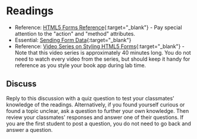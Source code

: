 # Readings

- Reference: [HTML5 Forms Reference](https://htmlreference.io/forms/){:target="_blank"} - Pay special attention to the "action" and "method" attributes.
- Essential: [Sending Form Data](https://developer.mozilla.org/en-US/docs/Learn/HTML/Forms/Sending_and_retrieving_form_data){:target="_blank"}
- Reference: [Video Series on Styling HTML5 Forms](https://www.youtube.com/playlist?list=PL4cUxeGkcC9g5_p_BVUGWykHfqx6bb7qK){:target="_blank"} - Note that this video series is approximately 40 minutes long. You do not need to watch every video from the series, but should keep it handy for reference as you style your book app during lab time.

## Discuss

Reply to this discussion with a quiz question to test your classmates’ knowledge of the readings. Alternatively, if you found yourself curious or found a topic unclear, ask a question to further your own knowledge. Then review your classmates' responses and answer one of their questions. If you are the first student to post a question, you do not need to go back and answer a question.
